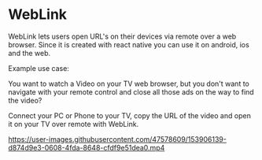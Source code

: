 # WebLink


WebLink lets users open URL's on their devices via remote over a web browser.
Since it is created with react native you can use it on android, ios and the web.


Example use case:

You want to watch a Video on your TV web browser, but you don't want to navigate with your remote control and close all those ads on the way to find the video?

Connect your PC or Phone to your TV, copy the URL of the video and open it on your TV over remote with WebLink.


https://user-images.githubusercontent.com/47578609/153906139-d874d9e3-0608-4fda-8648-cfdf9e51dea0.mp4

